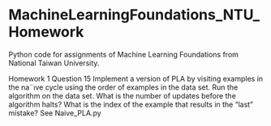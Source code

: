 # MachineLearningFoundations_NTU_Homework
Python code for assignments of Machine Learning Foundations from National Taiwan University.

Homework 1 Question 15 
Implement a version of PLA by visiting examples in the na¨ıve cycle using the order of examples in the data set. Run the algorithm on the data set. What is the number of updates before the algorithm halts? What is the index of the example that results in the “last” mistake?
See Naive_PLA.py
